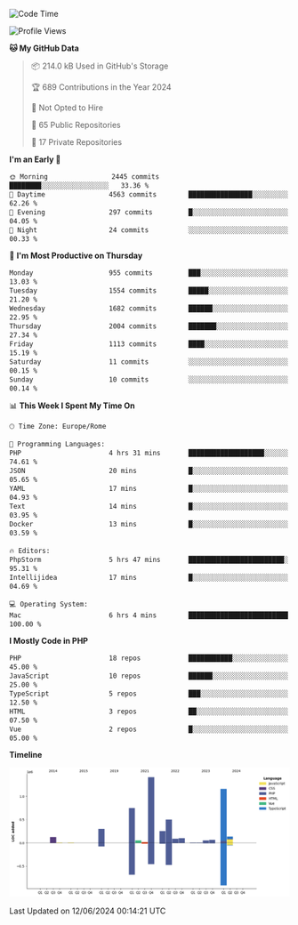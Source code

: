 <!--START_SECTION:waka-->
![Code Time](http://img.shields.io/badge/Code%20Time-5%2C094%20hrs%2042%20mins-blue)

![Profile Views](http://img.shields.io/badge/Profile%20Views-0-blue)

**🐱 My GitHub Data** 

> 📦 214.0 kB Used in GitHub's Storage 
 > 
> 🏆 689 Contributions in the Year 2024
 > 
> 🚫 Not Opted to Hire
 > 
> 📜 65 Public Repositories 
 > 
> 🔑 17 Private Repositories 
 > 
**I'm an Early 🐤** 

```text
🌞 Morning                2445 commits        ████████░░░░░░░░░░░░░░░░░   33.36 % 
🌆 Daytime                4563 commits        ████████████████░░░░░░░░░   62.26 % 
🌃 Evening                297 commits         █░░░░░░░░░░░░░░░░░░░░░░░░   04.05 % 
🌙 Night                  24 commits          ░░░░░░░░░░░░░░░░░░░░░░░░░   00.33 % 
```
📅 **I'm Most Productive on Thursday** 

```text
Monday                   955 commits         ███░░░░░░░░░░░░░░░░░░░░░░   13.03 % 
Tuesday                  1554 commits        █████░░░░░░░░░░░░░░░░░░░░   21.20 % 
Wednesday                1682 commits        ██████░░░░░░░░░░░░░░░░░░░   22.95 % 
Thursday                 2004 commits        ███████░░░░░░░░░░░░░░░░░░   27.34 % 
Friday                   1113 commits        ████░░░░░░░░░░░░░░░░░░░░░   15.19 % 
Saturday                 11 commits          ░░░░░░░░░░░░░░░░░░░░░░░░░   00.15 % 
Sunday                   10 commits          ░░░░░░░░░░░░░░░░░░░░░░░░░   00.14 % 
```


📊 **This Week I Spent My Time On** 

```text
🕑︎ Time Zone: Europe/Rome

💬 Programming Languages: 
PHP                      4 hrs 31 mins       ███████████████████░░░░░░   74.61 % 
JSON                     20 mins             █░░░░░░░░░░░░░░░░░░░░░░░░   05.65 % 
YAML                     17 mins             █░░░░░░░░░░░░░░░░░░░░░░░░   04.93 % 
Text                     14 mins             █░░░░░░░░░░░░░░░░░░░░░░░░   03.95 % 
Docker                   13 mins             █░░░░░░░░░░░░░░░░░░░░░░░░   03.59 % 

🔥 Editors: 
PhpStorm                 5 hrs 47 mins       ████████████████████████░   95.31 % 
Intellijidea             17 mins             █░░░░░░░░░░░░░░░░░░░░░░░░   04.69 % 

💻 Operating System: 
Mac                      6 hrs 4 mins        █████████████████████████   100.00 % 
```

**I Mostly Code in PHP** 

```text
PHP                      18 repos            ███████████░░░░░░░░░░░░░░   45.00 % 
JavaScript               10 repos            ██████░░░░░░░░░░░░░░░░░░░   25.00 % 
TypeScript               5 repos             ███░░░░░░░░░░░░░░░░░░░░░░   12.50 % 
HTML                     3 repos             ██░░░░░░░░░░░░░░░░░░░░░░░   07.50 % 
Vue                      2 repos             █░░░░░░░░░░░░░░░░░░░░░░░░   05.00 % 
```



**Timeline**

![Lines of Code chart](https://raw.githubusercontent.com/frnwtr/frnwtr/main/assets/bar_graph.png)


 Last Updated on 12/06/2024 00:14:21 UTC
<!--END_SECTION:waka-->